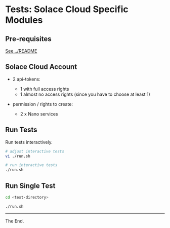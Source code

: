 # Tests: Solace Cloud Specific Modules

## Pre-requisites

[See ../README](../README)

## Solace Cloud Account

- 2 api-tokens:
  - 1 with full access rights
  - 1 almost no access rights (since you have to choose at least 1)

- permission / rights to create:
  - 2 x Nano services

## Run Tests

Run tests interactively.

````bash
# adjust interactive tests
vi ./run.sh

# run interactive tests
./run.sh
````

## Run Single Test

````bash
cd <test-directory>

./run.sh
````

---
The End.
